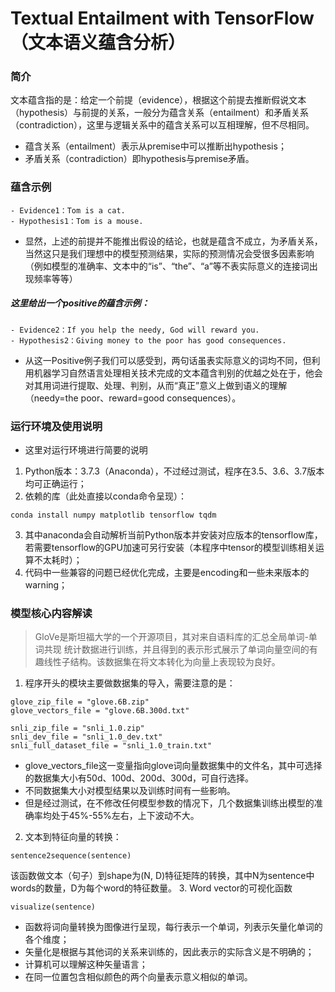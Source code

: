 # Textual Entailment with TensorFlow（文本语义蕴含分析）
### 简介

文本蕴含指的是：给定一个前提（evidence），根据这个前提去推断假说文本（hypothesis）与前提的关系，一般分为蕴含关系（entailment）和矛盾关系（contradiction），这里与逻辑关系中的蕴含关系可以互相理解，但不尽相同。
- 蕴含关系（entailment）表示从premise中可以推断出hypothesis；
- 矛盾关系（contradiction）即hypothesis与premise矛盾。


### 蕴含示例

```
- Evidence1：Tom is a cat.
- Hypothesis1：Tom is a mouse.
```

- 显然，上述的前提并不能推出假设的结论，也就是蕴含不成立，为矛盾关系，当然这只是我们理想中的模型预测结果，实际的预测情况会受很多因素影响（例如模型的准确率、文本中的“is”、“the”、“a”等不表实际意义的连接词出现频率等等）
##### 这里给出一个positive的蕴含示例：

```
- Evidence2：If you help the needy, God will reward you.
- Hypothesis2：Giving money to the poor has good consequences.
```

- 从这一Positive例子我们可以感受到，两句话虽表实际意义的词均不同，但利用机器学习自然语言处理相关技术完成的文本蕴含判别的优越之处在于，他会对其用词进行提取、处理、判别，从而“真正”意义上做到语义的理解（needy=the poor、reward=good consequences）。

### 运行环境及使用说明
- 这里对运行环境进行简要的说明
1. Python版本：3.7.3（Anaconda），不过经过测试，程序在3.5、3.6、3.7版本均可正确运行；
2. 依赖的库（此处直接以conda命令呈现）：
```
conda install numpy matplotlib tensorflow tqdm
```
3. 其中anaconda会自动解析当前Python版本并安装对应版本的tensorflow库，若需要tensorflow的GPU加速可另行安装（本程序中tensor的模型训练相关运算不太耗时）；
4. 代码中一些兼容的问题已经优化完成，主要是encoding和一些未来版本的warning；

### 模型核心内容解读
> GloVe是斯坦福大学的一个开源项目，其对来自语料库的汇总全局单词-单词共现 统计数据进行训练，并且得到的表示形式展示了单词向量空间的有趣线性子结构。该数据集在将文本转化为向量上表现较为良好。
1. 程序开头的模块主要做数据集的导入，需要注意的是：

```
glove_zip_file = "glove.6B.zip"
glove_vectors_file = "glove.6B.300d.txt"

snli_zip_file = "snli_1.0.zip"
snli_dev_file = "snli_1.0_dev.txt"
snli_full_dataset_file = "snli_1.0_train.txt"
```
- glove_vectors_file这一变量指向glove词向量数据集中的文件名，其中可选择的数据集大小有50d、100d、200d、300d，可自行选择。
- 不同数据集大小对模型结果以及训练时间有一些影响。
- 但是经过测试，在不修改任何模型参数的情况下，几个数据集训练出模型的准确率均处于45%-55%左右，上下波动不大。
2. 文本到特征向量的转换：
```
sentence2sequence(sentence)
```
该函数做文本（句子）到shape为(N, D)特征矩阵的转换，其中N为sentence中words的数量，D为每个word的特征数量。
3. Word vector的可视化函数

```
visualize(sentence)
```
- 函数将词向量转换为图像进行呈现，每行表示一个单词，列表示矢量化单词的各个维度；
- 矢量化是根据与其他词的关系来训练的，因此表示的实际含义是不明确的；
- 计算机可以理解这种矢量语言；
- 在同一位置包含相似颜色的两个向量表示意义相似的单词。
